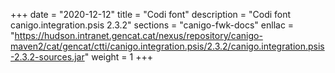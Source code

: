 +++
date        = "2020-12-12"
title       = "Codi font"
description = "Codi font canigo.integration.psis 2.3.2"
sections    = "canigo-fwk-docs"
enllac		= "https://hudson.intranet.gencat.cat/nexus/repository/canigo-maven2/cat/gencat/ctti/canigo.integration.psis/2.3.2/canigo.integration.psis-2.3.2-sources.jar"
weight		= 1
+++
